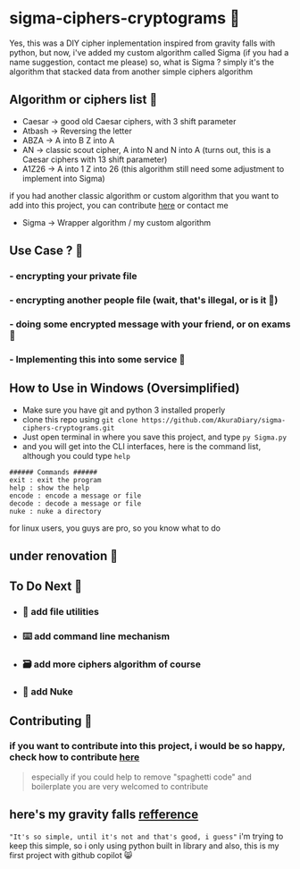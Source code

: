 # sigma-ciphers-cryptograms 🥖

Yes, this was a DIY cipher inplementation inspired from gravity falls with python, but now, i've added my custom algorithm called Sigma (if you had a name suggestion, contact me please) so, what is Sigma ? simply it's the algorithm that stacked data from another simple ciphers algorithm

## Algorithm or ciphers list 🍞

- Caesar -> good old Caesar ciphers, with 3 shift parameter
- Atbash -> Reversing the letter
- ABZA -> A into B Z into A
- AN -> classic scout cipher, A into N and N into A (turns out, this is a Caesar ciphers with 13 shift parameter)
- A1Z26 -> A into 1 Z into 26 (this algorithm still need some adjustment to implement into Sigma)
 
if you had another classic algorithm or custom algorithm that you want to add into this project, you can contribute [here](https://github.com/AkuraDiary/sigma-ciphers-cryptograms/blob/main/CONTRIBUTING.md) or contact me
 
- Sigma -> Wrapper algorithm / my custom algorithm

## Use Case ? 🥪
### - encrypting your private file
### - encrypting another people file (wait, that's illegal, or is it 🤨)
### - doing some encrypted message with your friend, or on exams 🤨
### - Implementing this into some service 🥖

## How to Use in Windows (Oversimplified)
- Make sure you have git and python 3 installed properly
- clone this repo using  ```git clone https://github.com/AkuraDiary/sigma-ciphers-cryptograms.git ```
- Just open terminal in where you save this project, and type ```py Sigma.py```
- and you will get into the CLI interfaces, here is the command list, although you could type `help`
```
###### Commands ######
exit : exit the program
help : show the help
encode : encode a message or file
decode : decode a message or file
nuke : nuke a directory
```

for linux users, you guys are pro, so you know what to do

## under renovation 🥯
<!--
Testing it :
I use automated testing file (test_case.py) so, here's the summary
![summary test](https://github.com/AkuraDiary/sigma-ciphers-cryptograms/blob/main/images/test_summarry.png)

> if you want to test it yourself, you can run it on test_case.py (you can adjust the parameters by yourself)
-->
## To Do Next 🥛
- ###  🌮 add file utilities
- ### ⌨️ add command line mechanism
- ### 🗃️ add more ciphers algorithm of course
- ### 🥜 add Nuke

## Contributing 🍪
### if you want to contribute into this project, i would be so happy, check how to contribute [here](https://github.com/AkuraDiary/sigma-ciphers-cryptograms/blob/main/CONTRIBUTING.md) 
> especially if you could help to remove "spaghetti code" and boilerplate you are very welcomed to contribute

## here's my gravity falls [refference](https://gravityfalls.fandom.com/wiki/List_of_cryptograms/Episodes)
`"It's so simple, until it's not and that's good, i guess"`
i'm trying to keep this simple, so i only using python built in library
and also, this is my first project with github copilot 😸
